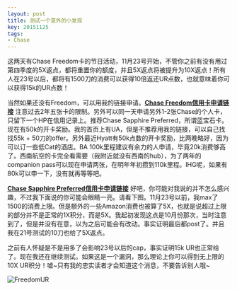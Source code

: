 ```yaml
---
layout: post
title: 测试一个意外的小发现
key: 20151125
tags:
- Chase
---
```


这两天有Chase Freedom卡的节日活动，11月23号开始，不管你之前有没有用过第四季度的5X返点，都将重置你的额度，并且5X返点将被提升为10X返点！所有人在23号以后，都将有1500刀的消费可以获得10倍返还UR点数，也就意味着你可以获得15k的UR点数！

当然如果还没有Freedom，可以用我的链接申请。**[Chase Freedom信用卡申请链接](https://applynow.chase.com/FlexAppWeb/renderApp.do?PID=CFFD2&SPID=FGKR&CELL=6RLH&MSC=1518309946)**
注意过去2年五张卡的限制。另外可以同一天申请另外1-2张Chase的个人卡，只留下一个HP在信用记录上。推荐Chase Sapphire Preferred，所谓蓝宝石卡。现在有50k的开卡奖励。我的首页上有UA，但是不推荐用我的链接，可以自己找找55k + 50刀的offer。另外最近Hyatt有50k点数的开卡奖励，比两晚略好，因为可以订一些低Cat的酒店。BA 100k里程建议有余力的人申请，毕竟20k消费够高了。西南航空的卡完全看需要（我附近就没有西南的hub），为了两年的companion pass可以现在申请两张，在明年年初攒到110k里程。IHG呢，如果有80k可以申一下，没有就再等等吧。

**[Chase Sapphire Preferred信用卡申请链接](https://applynow.chase.com/FlexAppWeb/renderApp.do?PID=CFFD2&SPID=FGKQ&CELL=6RKJ&MSC=1518839478)**
好吧，你可能对我说的并不怎么感兴趣，不过我下面说的你可能会眼睛一亮。请看下图。11月23号以前，我max了1500的消费上限。但是额外的一些Amazon消费也被算了5X，也就是说超过上限的部分并不是正常的1X积分，而是5X。我起初发现这点是10月份那次，当时注意到了，但是并没有在意，以为之后可能会有改动。事实证明最后都post了。并且我在21号测试的10刀也给了5X返点。

之前有人怀疑是不是用多了会影响23号以后的cap，事实证明15k UR也正常给了。现在我还在继续测试。如果这是一个漏洞，那么理论上你可以得到无上限的10X UR积分！嘘~只有我的忠实读者才会知道这个消息，不要告诉别人哦~


![FreedomUR](https://willguxy.files.wordpress.com/2015/11/freedomur.png)